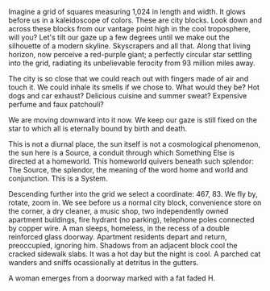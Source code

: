 Imagine a grid of squares measuring 1,024 in length and width. It glows before us in a kaleidoscope of colors. These are city blocks. Look down and across these blocks from our vantage point high in the cool troposphere, will you? Let's tilt our gaze up a few degrees until we make out the silhouette of a modern skyline. Skyscrapers and all that. Along that living horizon, now perceive a red-purple giant; a perfectly circular star settling into the grid, radiating its unbelievable ferocity from 93 million miles away.

The city is so close that we could reach out with fingers made of air and touch it. We could inhale its smells if we chose to. What would they be? Hot dogs and car exhaust? Delicious cuisine and summer sweat? Expensive perfume and faux patchouli?

We are moving downward into it now. We keep our gaze is still fixed on the star to which all is eternally bound by birth and death.

This is not a diurnal place, the sun itself is not a cosmological phenomenon, the sun here is a Source, a conduit through which Something Else is directed at a homeworld. This homeworld quivers beneath such splendor: The Source, the splendor, the meaning of the word home and world and conjunction. This is a System.

Descending further into the grid we select a coordinate: 467, 83. We fly by, rotate, zoom in. We see before us a normal city block, convenience store on the corner, a dry cleaner, a music shop, two independently owned apartment buildings, fire hydrant (no parking), telephone poles connected by copper wire. A man sleeps, homeless, in the recess of a double reinforced glass doorway. Apartment residents depart and return, preoccupied, ignoring him. Shadows from an adjacent block cool the cracked sidewalk slabs. It was a hot day but the night is cool. A parched cat wanders and sniffs ocassionally at detritus in the gutters.

A woman emerges from a doorway marked with a fat faded H.
